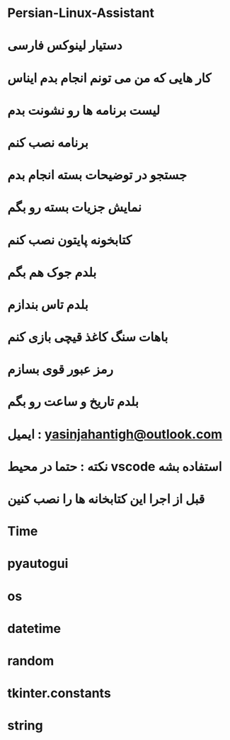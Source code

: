 # Persian-Linux-Assistant
# دستیار لینوکس فارسی 
# کار هایی که من می تونم انجام بدم ایناس
# لیست برنامه ها رو نشونت بدم
# برنامه نصب کنم
# جستجو در توضیحات بسته انجام بدم
# نمایش جزیات بسته رو بگم
# کتابخونه پایتون نصب کنم
# بلدم جوک هم بگم
# بلدم تاس بندازم
# باهات سنگ کاغذ قیچی بازی کنم 
# رمز عبور قوی بسازم
# بلدم تاریخ و ساعت رو بگم
# ایمیل : yasinjahantigh@outlook.com
# نکته : حتما در محیط vscode استفاده بشه 
# قبل از اجرا این کتابخانه ها را نصب کنین 
# Time
# pyautogui
# os
# datetime
# random
# tkinter.constants
# string

